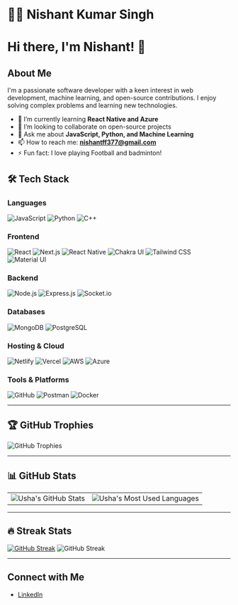 # 👩‍💻 **Nishant Kumar Singh**  


# Hi there, I'm Nishant! 👋

## About Me

I'm a passionate software developer with a keen interest in web development, machine learning, and open-source contributions. I enjoy solving complex problems and learning new technologies.

- 🌱 I’m currently learning **React Native and Azure**
- 👯 I’m looking to collaborate on open-source projects
- 💬 Ask me about **JavaScript, Python, and Machine Learning**
- 📫 How to reach me: **nishantff377@gmail.com**
- ⚡ Fun fact: I love playing Football and badminton!

## 🛠️ **Tech Stack**  
### **Languages**  
![JavaScript](https://img.shields.io/badge/-JavaScript-F7DF1E?style=for-the-badge&logo=javascript&logoColor=black)  ![Python](https://img.shields.io/badge/-Python-3776AB?style=for-the-badge&logo=python&logoColor=white)  ![C++](https://img.shields.io/badge/-C++-00599C?style=for-the-badge&logo=c%2B%2B&logoColor=white)  

### **Frontend**  
![React](https://img.shields.io/badge/-React-61DAFB?style=for-the-badge&logo=react&logoColor=black)  ![Next.js](https://img.shields.io/badge/-Next.js-000000?style=for-the-badge&logo=nextdotjs&logoColor=white)  ![React Native](https://img.shields.io/badge/-React%20Native-61DAFB?style=for-the-badge&logo=react&logoColor=black)  ![Chakra UI](https://img.shields.io/badge/-Chakra%20UI-319795?style=for-the-badge&logo=chakraui&logoColor=white)  ![Tailwind CSS](https://img.shields.io/badge/-Tailwind%20CSS-38B2AC?style=for-the-badge&logo=tailwindcss&logoColor=white)  ![Material UI](https://img.shields.io/badge/-Material%20UI-0081CB?style=for-the-badge&logo=mui&logoColor=white)  

### **Backend**  
![Node.js](https://img.shields.io/badge/-Node.js-339933?style=for-the-badge&logo=nodedotjs&logoColor=white)  ![Express.js](https://img.shields.io/badge/-Express.js-000000?style=for-the-badge&logo=express&logoColor=white)  ![Socket.io](https://img.shields.io/badge/-Socket.io-010101?style=for-the-badge&logo=socket.io&logoColor=white)  

### **Databases**  
![MongoDB](https://img.shields.io/badge/-MongoDB-47A248?style=for-the-badge&logo=mongodb&logoColor=white)  ![PostgreSQL](https://img.shields.io/badge/-PostgreSQL-336791?style=for-the-badge&logo=postgresql&logoColor=white)  

### **Hosting & Cloud**  
![Netlify](https://img.shields.io/badge/-Netlify-00C7B7?style=for-the-badge&logo=netlify&logoColor=white)  ![Vercel](https://img.shields.io/badge/-Vercel-000000?style=for-the-badge&logo=vercel&logoColor=white)  ![AWS](https://img.shields.io/badge/-AWS-232F3E?style=for-the-badge&logo=amazonaws&logoColor=white)  ![Azure](https://img.shields.io/badge/-Azure-0078D4?style=for-the-badge&logo=microsoftazure&logoColor=white)  

### **Tools & Platforms**  
![GitHub](https://img.shields.io/badge/-GitHub-181717?style=for-the-badge&logo=github&logoColor=white)  ![Postman](https://img.shields.io/badge/-Postman-FF6C37?style=for-the-badge&logo=postman&logoColor=white)  ![Docker](https://img.shields.io/badge/-Docker-2496ED?style=for-the-badge&logo=docker&logoColor=white)  

---

## 🏆 **GitHub Trophies**  
![GitHub Trophies](https://github-profile-trophy.vercel.app/?username=ushaphogat66&theme=radical&no-frame=true&row=1&column=6)  

---

## 📊 **GitHub Stats**  
<table>
  <tr>
    <td>
      <img src="https://github-readme-stats.vercel.app/api?username=Nishant5565&show_icons=true&theme=radical" alt="Usha's GitHub Stats">
    </td>
    <td>
      <img src="https://github-readme-stats.vercel.app/api/top-langs/?username=Nishant5565&layout=compact&theme=radical" alt="Usha's Most Used Languages">
    </td>
  </tr>
</table>  

---

## 🔥 **Streak Stats**  
[![GitHub Streak](https://github-readme-streak-stats.herokuapp.com?user=Nishant5565&theme=radical)](https://git.io/streak-stats)
![GitHub Streak](https://github-readme-streak-stats.herokuapp.com/?user=Nishant5565&theme=radical)  

---

## Connect with Me

- [LinkedIn](https://www.linkedin.com/in/nishant-kumar-singh-057730228/)

<!--
**Nishant5565/Nishant5565** is a ✨ _special_ ✨ repository because its `README.md` (this file) appears on your GitHub profile.

Here are some ideas to get you started:

- 🔭 I’m currently working on ...
- 🌱 I’m currently learning ...
- 👯 I’m looking to collaborate on ...
- 🤔 I’m looking for help with ...
- 💬 Ask me about ...
- 📫 How to reach me: ...
- 😄 Pronouns: ...
- ⚡ Fun fact: ...
-->
